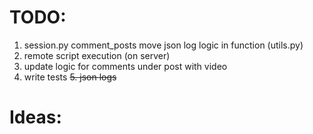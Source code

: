 # TODO:

1. session.py comment_posts move json log logic in function (utils.py)
2. remote script execution (on server)
3. update logic for comments under post with video 
4. write tests
~~5. json logs~~
# Ideas:

